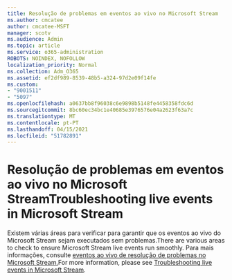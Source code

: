 ```yaml
---
title: Resolução de problemas em eventos ao vivo no Microsoft Stream
ms.author: cmcatee
author: cmcatee-MSFT
manager: scotv
ms.audience: Admin
ms.topic: article
ms.service: o365-administration
ROBOTS: NOINDEX, NOFOLLOW
localization_priority: Normal
ms.collection: Adm_O365
ms.assetid: ef2df989-8539-48b5-a324-97d2e09f14fe
ms.custom:
- "9001511"
- "5097"
ms.openlocfilehash: a0637bb8f96038c6e9898b5148fe4458358fdc6d
ms.sourcegitcommit: 8bc60ec34bc1e40685e3976576e04a2623f63a7c
ms.translationtype: MT
ms.contentlocale: pt-PT
ms.lasthandoff: 04/15/2021
ms.locfileid: "51782891"
---
```

# <a name="troubleshooting-live-events-in-microsoft-stream"></a><span data-ttu-id="1e061-102">Resolução de problemas em eventos ao vivo no Microsoft Stream</span><span class="sxs-lookup"><span data-stu-id="1e061-102">Troubleshooting live events in Microsoft Stream</span></span>

<span data-ttu-id="1e061-103">Existem várias áreas para verificar para garantir que os eventos ao vivo do Microsoft Stream sejam executados sem problemas.</span><span class="sxs-lookup"><span data-stu-id="1e061-103">There are various areas to check to ensure Microsoft Stream live events run smoothly.</span></span> <span data-ttu-id="1e061-104">Para mais informações, consulte [eventos ao vivo de resolução de problemas no Microsoft Stream.](https://docs.microsoft.com/stream/live-event-troubleshooting)</span><span class="sxs-lookup"><span data-stu-id="1e061-104">For more information, please see [Troubleshooting live events in Microsoft Stream](https://docs.microsoft.com/stream/live-event-troubleshooting).</span></span>

